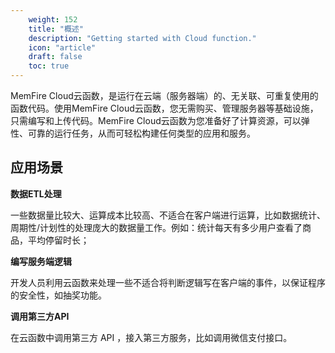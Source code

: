 ```yaml
---
    weight: 152
    title: "概述"
    description: "Getting started with Cloud function."
    icon: "article"
    draft: false
    toc: true
---
```



MemFire Cloud云函数，是运行在云端（服务器端）的、无关联、可重复使用的函数代码。使用MemFire Cloud云函数，您无需购买、管理服务器等基础设施，只需编写和上传代码。MemFire Cloud云函数为您准备好了计算资源，可以弹性、可靠的运行任务，从而可轻松构建任何类型的应用和服务。

## 应用场景

**数据ETL处理**

一些数据量比较大、运算成本比较高、不适合在客户端进行运算，比如数据统计、周期性/计划性的处理庞大的数据量工作。例如：统计每天有多少用户查看了商品，平均停留时长；

**编写服务端逻辑**

开发人员利用云函数来处理一些不适合将判断逻辑写在客户端的事件，以保证程序的安全性，如抽奖功能。

**调用第三方API**

在云函数中调用第三方 API ，接入第三方服务，比如调用微信支付接口。


